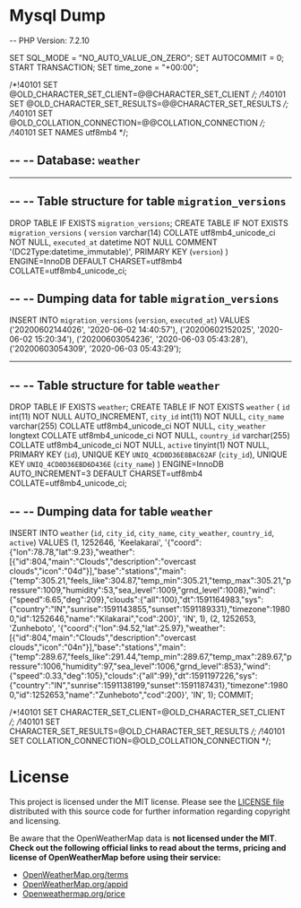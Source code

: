 
# Mysql Dump
-- PHP Version: 7.2.10

SET SQL_MODE = "NO_AUTO_VALUE_ON_ZERO";
SET AUTOCOMMIT = 0;
START TRANSACTION;
SET time_zone = "+00:00";


/*!40101 SET @OLD_CHARACTER_SET_CLIENT=@@CHARACTER_SET_CLIENT */;
/*!40101 SET @OLD_CHARACTER_SET_RESULTS=@@CHARACTER_SET_RESULTS */;
/*!40101 SET @OLD_COLLATION_CONNECTION=@@COLLATION_CONNECTION */;
/*!40101 SET NAMES utf8mb4 */;

--
-- Database: `weather`
--

-- --------------------------------------------------------

--
-- Table structure for table `migration_versions`
--

DROP TABLE IF EXISTS `migration_versions`;
CREATE TABLE IF NOT EXISTS `migration_versions` (
  `version` varchar(14) COLLATE utf8mb4_unicode_ci NOT NULL,
  `executed_at` datetime NOT NULL COMMENT '(DC2Type:datetime_immutable)',
  PRIMARY KEY (`version`)
) ENGINE=InnoDB DEFAULT CHARSET=utf8mb4 COLLATE=utf8mb4_unicode_ci;

--
-- Dumping data for table `migration_versions`
--

INSERT INTO `migration_versions` (`version`, `executed_at`) VALUES
('20200602144026', '2020-06-02 14:40:57'),
('20200602152025', '2020-06-02 15:20:34'),
('20200603054236', '2020-06-03 05:43:28'),
('20200603054309', '2020-06-03 05:43:29');

-- --------------------------------------------------------

--
-- Table structure for table `weather`
--

DROP TABLE IF EXISTS `weather`;
CREATE TABLE IF NOT EXISTS `weather` (
  `id` int(11) NOT NULL AUTO_INCREMENT,
  `city_id` int(11) NOT NULL,
  `city_name` varchar(255) COLLATE utf8mb4_unicode_ci NOT NULL,
  `city_weather` longtext COLLATE utf8mb4_unicode_ci NOT NULL,
  `country_id` varchar(255) COLLATE utf8mb4_unicode_ci NOT NULL,
  `active` tinyint(1) NOT NULL,
  PRIMARY KEY (`id`),
  UNIQUE KEY `UNIQ_4CD0D36E8BAC62AF` (`city_id`),
  UNIQUE KEY `UNIQ_4CD0D36EBD6D436E` (`city_name`)
) ENGINE=InnoDB AUTO_INCREMENT=3 DEFAULT CHARSET=utf8mb4 COLLATE=utf8mb4_unicode_ci;

--
-- Dumping data for table `weather`
--

INSERT INTO `weather` (`id`, `city_id`, `city_name`, `city_weather`, `country_id`, `active`) VALUES
(1, 1252646, 'Keelakarai', '{\"coord\":{\"lon\":78.78,\"lat\":9.23},\"weather\":[{\"id\":804,\"main\":\"Clouds\",\"description\":\"overcast clouds\",\"icon\":\"04d\"}],\"base\":\"stations\",\"main\":{\"temp\":305.21,\"feels_like\":304.87,\"temp_min\":305.21,\"temp_max\":305.21,\"pressure\":1009,\"humidity\":53,\"sea_level\":1009,\"grnd_level\":1008},\"wind\":{\"speed\":6.65,\"deg\":209},\"clouds\":{\"all\":100},\"dt\":1591164983,\"sys\":{\"country\":\"IN\",\"sunrise\":1591143855,\"sunset\":1591189331},\"timezone\":19800,\"id\":1252646,\"name\":\"Kilakarai\",\"cod\":200}', 'IN', 1),
(2, 1252653, 'Zunheboto', '{\"coord\":{\"lon\":94.52,\"lat\":25.97},\"weather\":[{\"id\":804,\"main\":\"Clouds\",\"description\":\"overcast clouds\",\"icon\":\"04n\"}],\"base\":\"stations\",\"main\":{\"temp\":289.67,\"feels_like\":291.44,\"temp_min\":289.67,\"temp_max\":289.67,\"pressure\":1006,\"humidity\":97,\"sea_level\":1006,\"grnd_level\":853},\"wind\":{\"speed\":0.33,\"deg\":105},\"clouds\":{\"all\":99},\"dt\":1591197226,\"sys\":{\"country\":\"IN\",\"sunrise\":1591138199,\"sunset\":1591187431},\"timezone\":19800,\"id\":1252653,\"name\":\"Zunheboto\",\"cod\":200}', 'IN', 1);
COMMIT;

/*!40101 SET CHARACTER_SET_CLIENT=@OLD_CHARACTER_SET_CLIENT */;
/*!40101 SET CHARACTER_SET_RESULTS=@OLD_CHARACTER_SET_RESULTS */;
/*!40101 SET COLLATION_CONNECTION=@OLD_COLLATION_CONNECTION */;


License
=======

This project is licensed under the MIT license.
Please see the [LICENSE file](https://github.com/Rajajanakiram/Symfony-Framework-API---CRUD/blob/master/LICENSE)
distributed with this source code for further information regarding copyright and licensing.

Be aware that the OpenWeatherMap data is **not licensed under the MIT**.
**Check out the following official links to read about the terms, pricing and license of OpenWeatherMap before using their service:**

- [OpenWeatherMap.org/terms](https://openweather.co.uk/storage/app/media/Terms/Openweather_terms_and_conditions_of_sale.pdf)
- [OpenWeatherMap.org/appid](http://OpenWeatherMap.org/appid)
- [Openweathermap.org/price](https://openweathermap.org/price)

